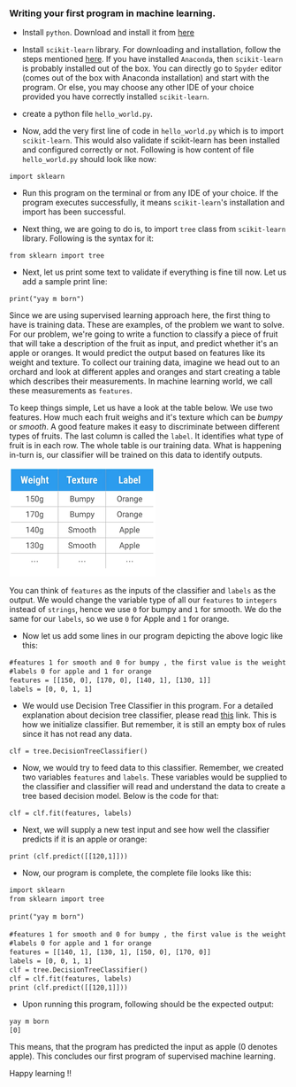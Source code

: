
### Writing your first program in machine learning.


*  Install `python`. Download and install it from [here](https://www.python.org/downloads/)
* Install `scikit-learn` library. For downloading and installation, follow the steps mentioned [here](http://scikit-learn.org/stable/install.html). 
If you have installed `Anaconda`, then `scikit-learn` is probably installed out of the box. You can directly go to `Spyder` editor (comes out of the box with Anaconda installation) and start with the program. 
Or else, you may choose any other IDE of your choice provided you have correctly installed `scikit-learn`.

* create a python file `hello_world.py`.

* Now, add the very first line of code in `hello_world.py` which is to import `scikit-learn`. 
This would also validate if scikit-learn has been installed and configured correctly or not. 
Following is how content of file `hello_world.py` should look like now:
````
import sklearn
````

* Run this program on the terminal or from any IDE of your choice. If the program executes successfully, it means `scikit-learn`'s installation and import has been successful.

* Next thing, we are going to do is, to import `tree` class from `scikit-learn` library. Following is the syntax for it:
````
from sklearn import tree
````

* Next, let us print some text to validate if everything is fine till now. Let us add a sample print line:
````
print("yay m born")
````

Since we are using supervised learning approach here, the first thing to have is training data. These are examples, of the problem we want to solve. 
For our problem, we're going to write a function to classify a piece of fruit that will take a description of the fruit as input, and predict whether it's an apple or oranges. It would predict the output based on features like its weight and texture.
To collect our training data, imagine we head out to an orchard and look at different apples and oranges and start creating a table which describes their measurements. In machine learning world, we call these measurements as `features`.

To keep things simple, Let us have a look at the table below. We use two features. How much each fruit weighs and it's texture which can be _bumpy_ or _smooth_. 
A good feature makes it easy to discriminate between different types of fruits. The last column is called the `label`. It identifies what type of fruit is in each row. The whole table is our training data. 
What is happening in-turn is, our classifier will be trained on this data to identify outputs.
  
  
   ![data](ml_hello_world.png)


   You can think of `features` as the inputs of the classifier and `labels` as the output. We would change the variable type of all our `features` to `integers` instead of `strings`, 
   hence we use `0` for bumpy and `1` for smooth. We do the same for our `labels`, so we use `0` for Apple and `1` for orange.


* Now let us add some lines in our program depicting the above logic like this:
````
#features 1 for smooth and 0 for bumpy , the first value is the weight
#labels 0 for apple and 1 for orange
features = [[150, 0], [170, 0], [140, 1], [130, 1]]
labels = [0, 0, 1, 1]
````

* We would use Decision Tree Classifier in this program. For a detailed explanation about decision tree classifier, please read [this](http://scikit-learn.org/stable/modules/generated/sklearn.tree.DecisionTreeClassifier.html) link. 
This is how we initialize classifier. But remember, it is still an empty box of rules since it has not read any data.
````
clf = tree.DecisionTreeClassifier()
````

* Now, we would try to feed data to this classifier. Remember, we created two variables `features` and `labels`. 
These variables would be supplied to the classifier and classifier will read and understand the data to create a tree based decision model. 
Below is the code for that:
````
clf = clf.fit(features, labels)
````

* Next, we will supply a new test input and see how well the classifier predicts if it is an apple or orange:
````
print (clf.predict([[120,1]]))
````

* Now, our program is complete, the complete file looks like this:
````
import sklearn
from sklearn import tree

print("yay m born")

#features 1 for smooth and 0 for bumpy , the first value is the weight
#labels 0 for apple and 1 for orange
features = [[140, 1], [130, 1], [150, 0], [170, 0]]
labels = [0, 0, 1, 1]
clf = tree.DecisionTreeClassifier()
clf = clf.fit(features, labels)
print (clf.predict([[120,1]]))
````

* Upon running this program, following should be the expected output:
````
yay m born
[0]
````

This means, that the program has predicted the input as apple (0 denotes apple). This concludes our first program of supervised machine learning.

Happy learning !!